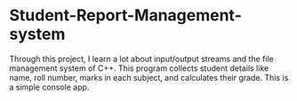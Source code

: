 # Student-Report-Management-system
Through this project, I learn a lot about input/output streams and the file management system of C++. This program collects student details like name, roll number, marks in each subject, and calculates their grade. This is a simple console app.
